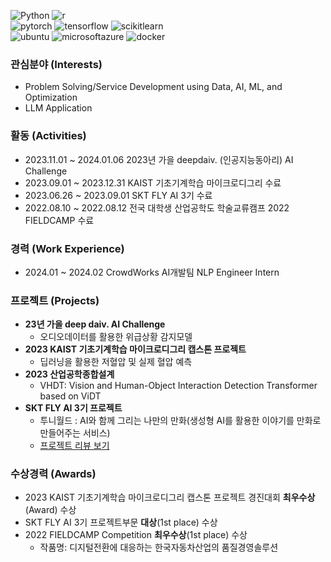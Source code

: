 
<img  alt="Python" src="https://img.shields.io/badge/Python-3776AB?style=for-the-badge&logo=Python&logoColor=white"> <img  alt="r" src="https://img.shields.io/badge/r-276DC3?style=for-the-badge&logo=r&logoColor=white"> 
<br><img  alt="pytorch" src="https://img.shields.io/badge/pytorch-EE4C2C?style=for-the-badge&logo=pytorch&logoColor=white"> 
<img  alt="tensorflow" src="https://img.shields.io/badge/tensorflow-FF6F00?style=for-the-badge&logo=tensorflow&logoColor=white">
<img  alt="scikitlearn" src="https://img.shields.io/badge/scikitlearn-F7931E?style=for-the-badge&logo=scikitlearn&logoColor=white">
<br><img  alt="ubuntu" src="https://img.shields.io/badge/ubuntu-E95420?style=for-the-badge&logo=ubuntu&logoColor=white">
<img  alt="microsoftazure" src="https://img.shields.io/badge/microsoftazure-0078D4?style=for-the-badge&logo=microsoftazure&logoColor=white">
<img  alt="docker" src="https://img.shields.io/badge/docker-2496ED?style=for-the-badge&logo=docker&logoColor=white">


### 관심분야 (Interests)
- Problem Solving/Service Development using Data, AI, ML, and Optimization
- LLM Application

### 활동 (Activities)
- 2023.11.01 ~ 2024.01.06 2023년 가을 deepdaiv. (인공지능동아리) AI Challenge
- 2023.09.01 ~ 2023.12.31 KAIST 기초기계학습 마이크로디그리 수료
- 2023.06.26 ~ 2023.09.01 SKT FLY AI 3기 수료
- 2022.08.10 ~ 2022.08.12 전국 대학생 산업공학도 학술교류캠프 2022 FIELDCAMP 수료


### 경력 (Work Experience)
- 2024.01 ~ 2024.02 CrowdWorks AI개발팀 NLP Engineer Intern

### 프로젝트 (Projects)
- **23년 가을 deep daiv. AI Challenge**
  - 오디오데이터를 활용한 위급상황 감지모델
- **2023 KAIST 기초기계학습 마이크로디그리 캡스톤 프로젝트**
  - 딥러닝을 활용한 저혈압 및 실제 혈압 예측
- **2023 산업공학종합설계**
  - VHDT: Vision and Human-Object Interaction Detection Transformer based on ViDT
- **SKT FLY AI 3기 프로젝트**
  - 투니월드 : AI와 함께 그리는 나만의 만화(생성형 AI를 활용한 이야기를 만화로 만들어주는 서비스)
  - [프로젝트 리뷰 보기](https://www.skttechacademy.com/nonmember/flyAi/flyAiProjectReviewList)


### 수상경력 (Awards)
- 2023 KAIST 기초기계학습 마이크로디그리 캡스톤 프로젝트 경진대회 **최우수상**(Award) 수상
- SKT FLY AI 3기 프로젝트부문 **대상**(1st place) 수상
- 2022 FIELDCAMP Competition **최우수상**(1st place) 수상
  - 작품명: 디지털전환에 대응하는 한국자동차산업의 품질경영솔루션


